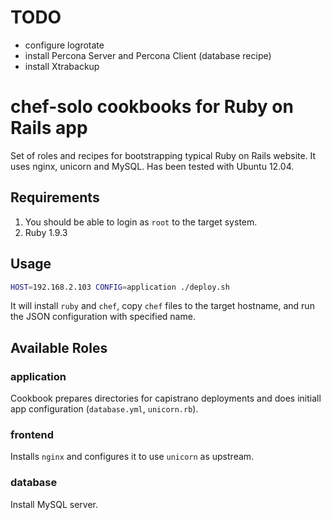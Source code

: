 # TODO

* configure logrotate
* install Percona Server and Percona Client (database recipe)
* install Xtrabackup

# chef-solo cookbooks for Ruby on Rails app

Set of roles and recipes for bootstrapping typical Ruby on Rails website. It uses nginx, unicorn and 
MySQL. Has been tested with Ubuntu 12.04.

## Requirements

1. You should be able to login as `root` to the target system.
2. Ruby 1.9.3

## Usage

```bash
HOST=192.168.2.103 CONFIG=application ./deploy.sh
```

It will install ```ruby``` and ```chef```, copy ```chef``` files to the target hostname, and run the JSON configuration with specified name.

## Available Roles

### application

Cookbook prepares directories for capistrano deployments and does initiall app configuration (```database.yml```, ```unicorn.rb```).

### frontend

Installs ```nginx``` and configures it to use ```unicorn``` as upstream.

### database

Install MySQL server.